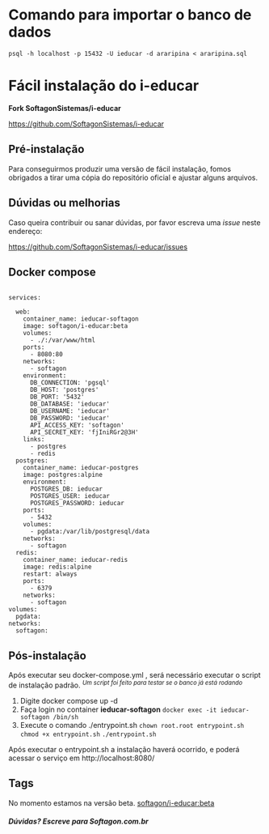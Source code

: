 # Comando para importar o banco de dados

` psql -h localhost -p 15432 -U ieducar -d araripina < araripina.sql `

# Fácil instalação do i-educar

**Fork SoftagonSistemas/i-educar**

https://github.com/SoftagonSistemas/i-educar

## Pré-instalação

Para conseguirmos produzir uma versão de fácil instalação, fomos obrigados a tirar uma cópia do repositório oficial e ajustar alguns arquivos.

## Dúvidas ou melhorias

Caso queira contribuir ou sanar dúvidas, por favor escreva uma _issue_ neste endereço:

https://github.com/SoftagonSistemas/i-educar/issues

## Docker compose

```version: '3'

services:

  web:
    container_name: ieducar-softagon
    image: softagon/i-educar:beta
    volumes:
      - ./:/var/www/html
    ports:
      - 8080:80
    networks:
      - softagon
    environment:
      DB_CONNECTION: 'pgsql'
      DB_HOST: 'postgres'
      DB_PORT: '5432'
      DB_DATABASE: 'ieducar'
      DB_USERNAME: 'ieducar'
      DB_PASSWORD: 'ieducar'
      API_ACCESS_KEY: 'softagon'
      API_SECRET_KEY: 'fjIniRGr2@3H'
    links:
      - postgres
      - redis
  postgres:
    container_name: ieducar-postgres
    image: postgres:alpine
    environment:
      POSTGRES_DB: ieducar
      POSTGRES_USER: ieducar
      POSTGRES_PASSWORD: ieducar
    ports:
      - 5432
    volumes:
      - pgdata:/var/lib/postgresql/data
    networks:
      - softagon
  redis:
    container_name: ieducar-redis
    image: redis:alpine
    restart: always
    ports:
      - 6379
    networks:
      - softagon
volumes:
  pgdata:
networks:
  softagon:
```

## Pós-instalação

Após executar seu docker-compose.yml , será necessário executar o script de instalação padrão.
<sup>_Um script foi feito para testar se o banco já está rodando_</sup>

1.  Digite docker compose up -d
2.  Faça login no container **ieducar-softagon**
    `docker exec -it ieducar-softagon /bin/sh`
3.  Execute o comando ./entrypoint.sh
    `chown root.root entrypoint.sh`
    `chmod +x entrypoint.sh`
    `./entrypoint.sh`

Após executar o entrypoint.sh a instalação haverá ocorrido, e poderá acessar o serviço em http://localhost:8080/

## Tags

No momento estamos na versão beta.
[softagon/i-educar:beta](https://hub.docker.com/r/softagon/i-educar)

##### Dúvidas? Escreve para Softagon.com.br
